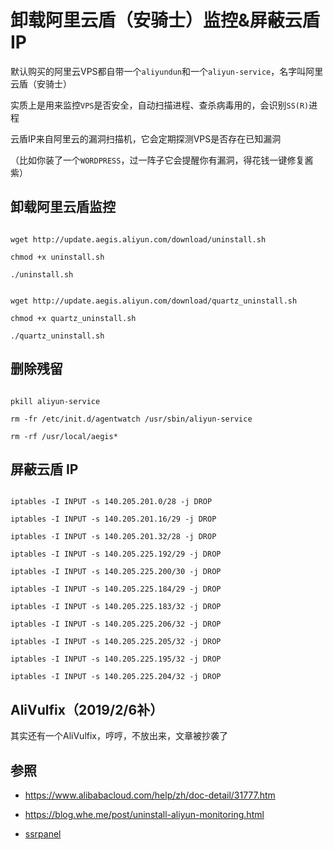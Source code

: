 # 卸载阿里云盾（安骑士）监控&amp;屏蔽云盾IP

默认购买的阿里云VPS都自带一个`aliyundun`和一个`aliyun-service`，名字叫阿里云盾（安骑士）
实质上是用来监控`VPS`是否安全，自动扫描进程、查杀病毒用的，会识别`SS(R)`进程
云盾IP来自阿里云的漏洞扫描机，它会定期探测VPS是否存在已知漏洞
（比如你装了一个`WORDPRESS`，过一阵子它会提醒你有漏洞，得花钱一键修复酱紫）

## 卸载阿里云盾监控

```
wget http://update.aegis.aliyun.com/download/uninstall.sh
chmod +x uninstall.sh
./uninstall.sh
```

```
wget http://update.aegis.aliyun.com/download/quartz_uninstall.sh
chmod +x quartz_uninstall.sh
./quartz_uninstall.sh
```

## 删除残留

```
pkill aliyun-service
rm -fr /etc/init.d/agentwatch /usr/sbin/aliyun-service
rm -rf /usr/local/aegis*
```

## 屏蔽云盾 IP

```
iptables -I INPUT -s 140.205.201.0/28 -j DROP
iptables -I INPUT -s 140.205.201.16/29 -j DROP
iptables -I INPUT -s 140.205.201.32/28 -j DROP
iptables -I INPUT -s 140.205.225.192/29 -j DROP
iptables -I INPUT -s 140.205.225.200/30 -j DROP
iptables -I INPUT -s 140.205.225.184/29 -j DROP
iptables -I INPUT -s 140.205.225.183/32 -j DROP
iptables -I INPUT -s 140.205.225.206/32 -j DROP
iptables -I INPUT -s 140.205.225.205/32 -j DROP
iptables -I INPUT -s 140.205.225.195/32 -j DROP
iptables -I INPUT -s 140.205.225.204/32 -j DROP
```

## AliVulfix（2019/2/6补）

其实还有一个AliVulfix，哼哼，不放出来，文章被抄袭了

## 参照

* https://www.alibabacloud.com/help/zh/doc-detail/31777.htm

* https://blog.whe.me/post/uninstall-aliyun-monitoring.html

* [ssrpanel]( https://github.com/ssrpanel/SSRPanel/wiki/%E5%8D%B8%E8%BD%BD%E9%98%BF%E9%87%8C%E4%BA%91%E7%9B%BE%EF%BC%88%E5%AE%89%E9%AA%91%E5%A3%AB%EF%BC%89%E7%9B%91%E6%8E%A7&%E5%B1%8F%E8%94%BD%E4%BA%91%E7%9B%BEIP)